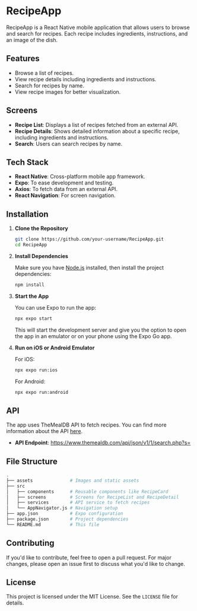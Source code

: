 # RecipeApp

RecipeApp is a React Native mobile application that allows users to browse and search for recipes. Each recipe includes ingredients, instructions, and an image of the dish.

## Features

- Browse a list of recipes.
- View recipe details including ingredients and instructions.
- Search for recipes by name.
- View recipe images for better visualization.

## Screens

- **Recipe List**: Displays a list of recipes fetched from an external API.
- **Recipe Details**: Shows detailed information about a specific recipe, including ingredients and instructions.
- **Search**: Users can search recipes by name.

## Tech Stack

- **React Native**: Cross-platform mobile app framework.
- **Expo**: To ease development and testing.
- **Axios**: To fetch data from an external API.
- **React Navigation**: For screen navigation.

## Installation

1. **Clone the Repository**

   ```bash
   git clone https://github.com/your-username/RecipeApp.git
   cd RecipeApp
   ```

2. **Install Dependencies**

   Make sure you have [Node.js](https://nodejs.org/) installed, then install the project dependencies:

   ```bash
   npm install
   ```

3. **Start the App**

   You can use Expo to run the app:

   ```bash
   npx expo start
   ```

   This will start the development server and give you the option to open the app in an emulator or on your phone using the Expo Go app.

4. **Run on iOS or Android Emulator**

   For iOS:

   ```bash
   npx expo run:ios
   ```

   For Android:

   ```bash
   npx expo run:android
   ```

## API

The app uses TheMealDB API to fetch recipes. You can find more information about the API [here](https://www.themealdb.com/).

- **API Endpoint**: https://www.themealdb.com/api/json/v1/1/search.php?s=

## File Structure

```bash
.
├── assets              # Images and static assets
├── src
│   ├── components      # Reusable components like RecipeCard
│   ├── screens         # Screens for RecipeList and RecipeDetail
│   ├── services        # API service to fetch recipes
│   └── AppNavigator.js # Navigation setup
├── app.json            # Expo configuration
├── package.json        # Project dependencies
└── README.md           # This file
```

## Contributing

If you'd like to contribute, feel free to open a pull request. For major changes, please open an issue first to discuss what you'd like to change.

## License

This project is licensed under the MIT License. See the `LICENSE` file for details.
